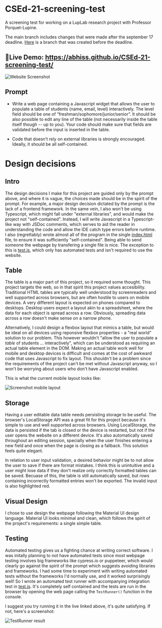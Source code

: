 # CSEd-21-screening-test
A screening test for working on a LupLab research project with Professor Porquet-Lupine.

The main branch includes changes that were made after the september 17 deadline. [Here](https://github.com/abhiss/CSEd-21-screening-test/tree/deadline) is a branch that was created before the deadline. 

## 🥳Live Demo: https://abhiss.github.io/CSEd-21-screening-test/

![Website Screenshot](https://cdn.discordapp.com/attachments/661330929985257535/888331826731548692/unknown.png)

## Prompt
 - Write a web page containing a Javascript widget that allows the user to populate a table of students (name, email, level) interactively. The level field should be one of “freshman/sophomore/junior/senior”. It should be also possible to edit any line of the table (not necessarily inside the table itself though -- up to you). Your code should make sure that fields are validated before the input is inserted in the table.

 - Code that doesn’t rely on external libraries is strongly encouraged. Ideally, it should be all self-contained.

# Design decisions

## Intro
The design decisions I make for this project are guided only by the prompt above, and where it is vague, the choices made should be in the spirit of the prompt. For example, a major design decision dictated by the prompt is the lack of a frontend framework. In the same vein, I also won't be using Typescript, which might fall under "external libraries", and would make the project not "self-contained". Instead, I will write Javascript in a Typescript-like way with JSDoc comments, which serves to aid the reader in understanding the code and allow the IDE catch type errors before runtime. I also (regrettably) wrote almost all of the program in the single [index.html](./index.html) file, to ensure it was sufficiently "self-contained". Being able to send someone the webpage by transfering a single file is nice. The exception to this is [test.js](./test.js), which only has automated tests and isn't required to use the website. 

## Table
The table is a major part of this project, so it required some thought. This project targets the web, so in that spirit this project values accesibility. Traditional HTML tables are typically well understood by screenreaders and well supported across browsers, but are often hostile to users on mobile devices. A very different layout is expected on phones compared to desktops. Desktop users expect a layout akin to a spreadsheet, where the data for each object is spread across a row. Obviously, spreading data across a row doesn't make sense on a narrow phone.

Alternatively, I could design a flexbox layout that mimics a table, but would be ideal on all devices using reponsive flexbox properties - a "real world" solution to our problem. This however wouldn't "allow the user to populate a _table_ of students ... interactively", which can be understood as requiring an actual table element in the DOM. Making an actual table work well for mobile and desktop devices is difficult and comes at the cost of awkward code that uses Javascript to fix layout. This shouldn't be a problem since the requirements of the project can't be met without Javascript anyway, so I won't be worrying about users who don't have Javascript enabled.

This is what the current mobile layout looks like: 

![Screenshot mobile layout](https://cdn.discordapp.com/attachments/661330929985257535/888332217573580810/unknown.png)

## Storage
Having a user editable data table needs persisting storage to be useful. The browser's LocalStorage API was a great fit for this project because it's simple to use and well supported across browsers. Using LocalStorage, the data is persisted if the tab is closed or the device is restarted, but not if the user opens the website on a different device. It's also automatically saved throughout an editing session, specially when the user finishes entering a new field and once when the page is closing as a fallback. This solution feels quite elegant.

In relation to user input validation, a desired behavior might be to not allow the user to save if there are format mistakes. I think this is unintuitive and a user might lose data if they don't realize only correctly formatted tables can be saved. Becuase of this, the table is still automatically saved, but rows containing incorrectly formatted entries won't be exported. The invalid input is also highlighted red. 

## Visual Design
I chose to use design the webpage following the Material UI design language. Material UI looks minimal and clean, which follows the spirit of the project's requirements: a single simple table.

## Testing
Automated testing gives us a fighting chance at writing correct software. I was initally planning to not have automated tests since most webpage testing involves big frameworks like cypress.io or puppeteer, which would clearly go against the spirit of the prompt which suggests avoiding libraries and frameworks. I had some time to experiment with writing automated tests without the frameworks I'd normally use, and it worked surprisingly well! So I wrote an automated test runner with accompanying integration test in [test.js](./test.js). It's completely self contained and the tests are run in the browser by opening the web page calling the `TestRunner()` function in the console.

I suggest you try running it in the live linked above, it's quite satisfying. If not, here's a screenshot:

![TestRunner result](https://cdn.discordapp.com/attachments/661330929985257535/888333200429023232/unknown.png)